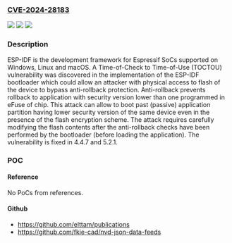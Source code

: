 ### [CVE-2024-28183](https://cve.mitre.org/cgi-bin/cvename.cgi?name=CVE-2024-28183)
![](https://img.shields.io/static/v1?label=Product&message=esp-idf&color=blue)
![](https://img.shields.io/static/v1?label=Version&message=%3D%20%3C%204.4.7%20&color=brighgreen)
![](https://img.shields.io/static/v1?label=Vulnerability&message=CWE-367%3A%20Time-of-check%20Time-of-use%20(TOCTOU)%20Race%20Condition&color=brighgreen)

### Description

ESP-IDF is the development framework for Espressif SoCs supported on Windows, Linux and macOS. A Time-of-Check to Time-of-Use (TOCTOU) vulnerability was discovered in the implementation of the ESP-IDF bootloader which could allow an attacker with physical access to flash of the device to bypass anti-rollback protection. Anti-rollback prevents rollback to application with security version lower than one programmed in eFuse of chip. This attack can allow to boot past (passive) application partition having lower security version of the same device even in the presence of the flash encryption scheme. The attack requires carefully modifying the flash contents after the anti-rollback checks have been performed by the bootloader (before loading the application). The vulnerability is fixed in 4.4.7 and 5.2.1.

### POC

#### Reference
No PoCs from references.

#### Github
- https://github.com/elttam/publications
- https://github.com/fkie-cad/nvd-json-data-feeds

